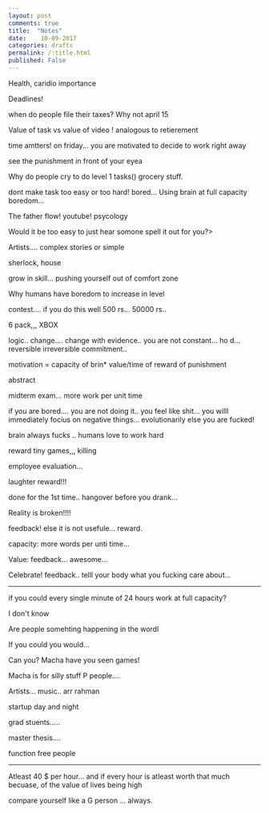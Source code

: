 ```yaml
---
layout: post
comments: true
title:  "Notes"
date:    10-09-2017 
categories: drafts
permalink: /:title.html
published: False
---
```



Health, caridio importance	

Deadlines!

when do people file their taxes? Why not april 15

Value of task vs value of video ! analogous to retierement 

time amtters! on friday... you are motivated to decide to work right away

see the punishment in front of your eyea


Why do people cry to do level 1 tasks() grocery stuff.

dont make task too easy or too hard! bored... Using brain at full capacity boredom...

The father flow! youtube! psycology


Would it be too easy to just hear somone spell it out for you?>

Artists.... complex stories or simple


sherlock, house

grow in skill... pushing yourself out of comfort zone

Why humans have boredom to increase in level

contest.... if you do this well 500 rs... 50000 rs..

6 pack,,, XBOX


logic.. change.... change with evidence.. you are not constant... ho d... reversible irreversible commitment..

motivation = capacity of brin* value/time of reward of punishment


abstract


 midterm exam... more work per unit time

if you are bored.... you are not doing it.. you feel like shit... you willl immediately focius on negative things... evolutionarily else you are fucked!

brain always fucks .. humans love to work hard

reward tiny games,,, killing

employee evaluation...

laughter reward!!! 

done for the 1st time.. hangover before you drank...

Reality is broken!!!!

feedback! else it is not usefule... reward.

capacity: more words per unti time...

Value: feedback... awesome...  

Celebrate! feedback.. telll your body what you fucking care about...

----
if you could every single minute of 24 hours work at full capacity?

I don't know

Are people somehting happening in the wordl

If you could you would...

Can you? 
Macha have you seen games!

Macha is for silly stuff
P people....

Artists... music.. arr rahman

startup day and night

grad stuents..... 

master thesis.... 

function free people 

---

Atleast 40 $ per hour... and if every hour is atleast worth that much becuase, of the value of lives being high


compare yourself like a G person ... always.







